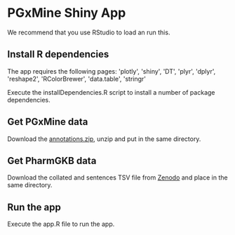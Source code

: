 # PGxMine Shiny App

We recommend that you use RStudio to load an run this.

## Install R dependencies

The app requires the following pages: 'plotly', 'shiny', 'DT', 'plyr', 'dplyr', 'reshape2', 'RColorBrewer', 'data.table', 'stringr'

Execute the installDependencies.R script to install a number of package dependencies.

## Get PGxMine data

Download the [annotations.zip](https://www.pharmgkb.org/downloads), unzip and put in the same directory.

## Get PharmGKB data

Download the collated and sentences TSV file from [Zenodo](https://doi.org/10.5281/zenodo.3360930) and place in the same directory.

## Run the app

Execute the app.R file to run the app.

